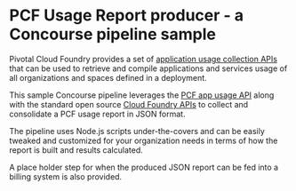 # PCF Usage Report producer - a Concourse pipeline sample

Pivotal Cloud Foundry provides a set of [application usage collection APIs](http://docs.pivotal.io/pivotalcf/1-8/opsguide/accounting-report.html#cf-cli) that can be used to retrieve and compile applications and services usage of all organizations and spaces defined in a deployment.  

This sample Concourse pipeline leverages the [PCF app usage API](http://docs.pivotal.io/pivotalcf/1-8/opsguide/accounting-report.html#cf-cli) along with the standard open source [Cloud Foundry APIs](https://apidocs.cloudfoundry.org/) to collect and consolidate a PCF usage report in JSON format.

The pipeline uses Node.js scripts under-the-covers and can be easily tweaked and customized for your organization needs in terms of how the report is built and results calculated.

A place holder step for when the produced JSON report can be fed into a billing system is also provided.
